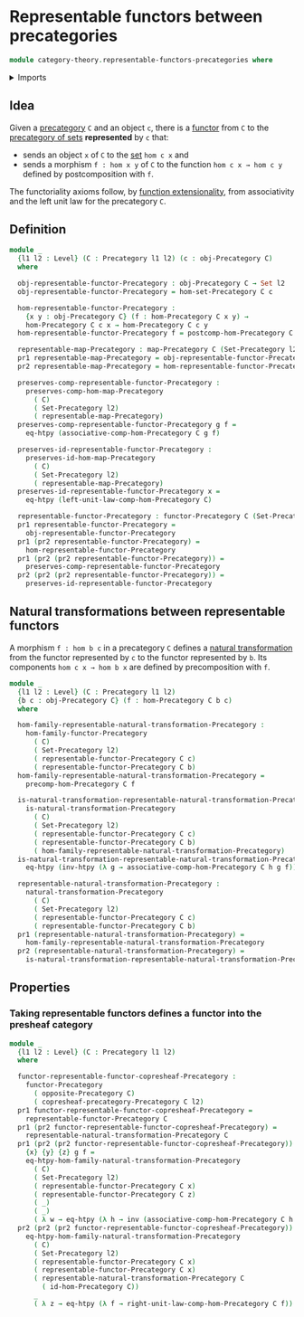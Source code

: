 # Representable functors between precategories

```agda
module category-theory.representable-functors-precategories where
```

<details><summary>Imports</summary>

```agda
open import category-theory.copresheaf-categories
open import category-theory.functors-precategories
open import category-theory.maps-precategories
open import category-theory.natural-transformations-functors-precategories
open import category-theory.opposite-precategories
open import category-theory.precategories

open import foundation.category-of-sets
open import foundation.dependent-pair-types
open import foundation.function-extensionality
open import foundation.homotopies
open import foundation.identity-types
open import foundation.sets
open import foundation.universe-levels
```

</details>

## Idea

Given a [precategory](category-theory.precategories.md) `C` and an object `c`,
there is a [functor](category-theory.functors-precategories.md) from `C` to the
[precategory of sets](foundation.category-of-sets.md) **represented** by `c`
that:

- sends an object `x` of `C` to the [set](foundation-core.sets.md) `hom c x` and
- sends a morphism `f : hom x y` of `C` to the function `hom c x → hom c y`
  defined by postcomposition with `f`.

The functoriality axioms follow, by
[function extensionality](foundation.function-extensionality.md), from
associativity and the left unit law for the precategory `C`.

## Definition

```agda
module _
  {l1 l2 : Level} (C : Precategory l1 l2) (c : obj-Precategory C)
  where

  obj-representable-functor-Precategory : obj-Precategory C → Set l2
  obj-representable-functor-Precategory = hom-set-Precategory C c

  hom-representable-functor-Precategory :
    {x y : obj-Precategory C} (f : hom-Precategory C x y) →
    hom-Precategory C c x → hom-Precategory C c y
  hom-representable-functor-Precategory f = postcomp-hom-Precategory C f c

  representable-map-Precategory : map-Precategory C (Set-Precategory l2)
  pr1 representable-map-Precategory = obj-representable-functor-Precategory
  pr2 representable-map-Precategory = hom-representable-functor-Precategory

  preserves-comp-representable-functor-Precategory :
    preserves-comp-hom-map-Precategory
      ( C)
      ( Set-Precategory l2)
      ( representable-map-Precategory)
  preserves-comp-representable-functor-Precategory g f =
    eq-htpy (associative-comp-hom-Precategory C g f)

  preserves-id-representable-functor-Precategory :
    preserves-id-hom-map-Precategory
      ( C)
      ( Set-Precategory l2)
      ( representable-map-Precategory)
  preserves-id-representable-functor-Precategory x =
    eq-htpy (left-unit-law-comp-hom-Precategory C)

  representable-functor-Precategory : functor-Precategory C (Set-Precategory l2)
  pr1 representable-functor-Precategory =
    obj-representable-functor-Precategory
  pr1 (pr2 representable-functor-Precategory) =
    hom-representable-functor-Precategory
  pr1 (pr2 (pr2 representable-functor-Precategory)) =
    preserves-comp-representable-functor-Precategory
  pr2 (pr2 (pr2 representable-functor-Precategory)) =
    preserves-id-representable-functor-Precategory
```

## Natural transformations between representable functors

A morphism `f : hom b c` in a precategory `C` defines a
[natural transformation](category-theory.natural-transformations-functors-precategories.md)
from the functor represented by `c` to the functor represented by `b`. Its
components `hom c x → hom b x` are defined by precomposition with `f`.

```agda
module _
  {l1 l2 : Level} (C : Precategory l1 l2)
  {b c : obj-Precategory C} (f : hom-Precategory C b c)
  where

  hom-family-representable-natural-transformation-Precategory :
    hom-family-functor-Precategory
      ( C)
      ( Set-Precategory l2)
      ( representable-functor-Precategory C c)
      ( representable-functor-Precategory C b)
  hom-family-representable-natural-transformation-Precategory =
    precomp-hom-Precategory C f

  is-natural-transformation-representable-natural-transformation-Precategory :
    is-natural-transformation-Precategory
      ( C)
      ( Set-Precategory l2)
      ( representable-functor-Precategory C c)
      ( representable-functor-Precategory C b)
      ( hom-family-representable-natural-transformation-Precategory)
  is-natural-transformation-representable-natural-transformation-Precategory h =
    eq-htpy (inv-htpy (λ g → associative-comp-hom-Precategory C h g f))

  representable-natural-transformation-Precategory :
    natural-transformation-Precategory
      ( C)
      ( Set-Precategory l2)
      ( representable-functor-Precategory C c)
      ( representable-functor-Precategory C b)
  pr1 (representable-natural-transformation-Precategory) =
    hom-family-representable-natural-transformation-Precategory
  pr2 (representable-natural-transformation-Precategory) =
    is-natural-transformation-representable-natural-transformation-Precategory
```

## Properties

### Taking representable functors defines a functor into the presheaf category

```agda
module _
  {l1 l2 : Level} (C : Precategory l1 l2)
  where

  functor-representable-functor-copresheaf-Precategory :
    functor-Precategory
      ( opposite-Precategory C)
      ( copresheaf-precategory-Precategory C l2)
  pr1 functor-representable-functor-copresheaf-Precategory =
    representable-functor-Precategory C
  pr1 (pr2 functor-representable-functor-copresheaf-Precategory) =
    representable-natural-transformation-Precategory C
  pr1 (pr2 (pr2 functor-representable-functor-copresheaf-Precategory))
    {x} {y} {z} g f =
    eq-htpy-hom-family-natural-transformation-Precategory
      ( C)
      ( Set-Precategory l2)
      ( representable-functor-Precategory C x)
      ( representable-functor-Precategory C z)
      ( _)
      ( _)
      ( λ w → eq-htpy (λ h → inv (associative-comp-hom-Precategory C h f g)))
  pr2 (pr2 (pr2 functor-representable-functor-copresheaf-Precategory)) x =
    eq-htpy-hom-family-natural-transformation-Precategory
      ( C)
      ( Set-Precategory l2)
      ( representable-functor-Precategory C x)
      ( representable-functor-Precategory C x)
      ( representable-natural-transformation-Precategory C
        ( id-hom-Precategory C))
      _
      ( λ z → eq-htpy (λ f → right-unit-law-comp-hom-Precategory C f))
```
